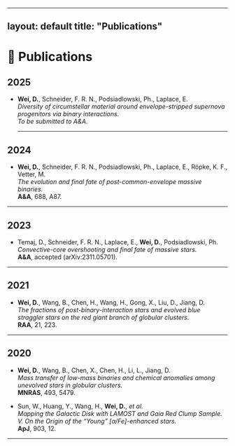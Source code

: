 ----
layout: default
title: "Publications"
---

# 📄 Publications

## 2025
- **Wei, D.**, Schneider, F. R. N., Podsiadlowski, Ph., Laplace, E.  
  *Diversity of circumstellar material around envelope-stripped supernova progenitors via binary interactions.*  
  *To be submitted to A&A.*

  ---

## 2024
- **Wei, D.**, Schneider, F. R. N., Podsiadlowski, Ph., Laplace, E., Röpke, K. F., Vetter, M.  
  *The evolution and final fate of post-common-envelope massive binaries.*  
  **A&A**, 688, A87.  

---

## 2023
- Temaj, D., Schneider, F. R. N., Laplace, E., **Wei, D.**, Podsiadlowski, Ph.  
  *Convective-core overshooting and final fate of massive stars.*  
  **A&A**, accepted (arXiv:2311.05701).

---

## 2021
- **Wei, D.**, Wang, B., Chen, H., Wang, H., Gong, X., Liu, D., Jiang, D.  
  *The fractions of post-binary-interaction stars and evolved blue straggler stars on the red giant branch of globular clusters.*  
  **RAA**, 21, 223.

---

## 2020
- **Wei, D.**, Wang, B., Chen, X., Chen, H., Li, L., Jiang, D.  
  *Mass transfer of low-mass binaries and chemical anomalies among unevolved stars in globular clusters.*  
  **MNRAS**, 493, 5479.  

- Sun, W., Huang, Y., Wang, H., **Wei, D.**, *et al.*  
  *Mapping the Galactic Disk with LAMOST and Gaia Red Clump Sample. V. On the Origin of the “Young” [α/Fe]-enhanced stars.*  
  **ApJ**, 903, 12.

---

